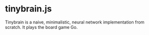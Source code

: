 # tinybrain.js

Tinybrain is a naive, minimalistic, neural network implementation from scratch. It plays the board game Go.